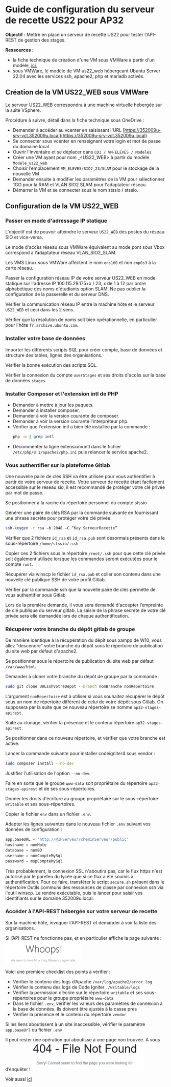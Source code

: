 # Guide de configuration du serveur de recette US22 pour AP32
**Objectif** : Mettre en place un serveur de recette US22 pour tester l'API-REST de gestion des stages.

**Ressources** : 
- la fiche technique de création d'une VM sous VMWare à partir d'un modèle, [ici](https://siovhblyceebasch-my.sharepoint.com/personal/vhbsio_lycee-basch_fr/Documents/VHBSIO/_Etudiants/SIO_Commun/20232024_SIO_Commun_Ressources/DocumentationTechnique/FermeServeurs_VMWare/FT_esx_vmware_modele_creerMV.docx),
- sous VMWare, le modèle de VM us22_web hébergeant Ubuntu Server 22.04 avec les services ssh, apache2, php et mariadb activés.

## Création de la VM US22_WEB sous VMWare
Le serveur US22_WEB correspondra à une machine virtuelle hébergée sur la suite VSphere.

Procédure à suivre, détail dans la fiche technique sous OneDrive :
- Demander à accéder au vcenter en saisissant l'URL [https://352009u-srv-vct.352009u.local](https://352009u-srv-vct.352009u.local)
- Se connecter sous vcenter en renseignant votre login et mot de passe du domaine local
- Ouvrir l'inventaire et se déplacer dans `CD1 / VM-ELEVES / Modeles`
- Créer une VM ayant pour nom <VotreNom>_<US22_WEB> à partir du modèle `Modele_us22_web`
- Choisir l’emplacement `VM_ELEVES/SIO2_23/SLAM` pour le stockage de la nouvelle VM
- Demander ensuite à modifier les paramètres de la VM pour sélectionner 1GO pour la RAM et VLAN SIO2 SLAM pour l'adaptateur réseau.
- Démarrer la VM et se connecter sous le nom stssio / stssio.

## Configuration de la VM US22_WEB
### Passer en mode d'adressage IP statique
L'objectif est de pouvoir atteindre le serveur `US22_WEB` des postes du réseau SIO et vice-versa. 

Le mode d'accès réseau sous VMWare équivalent au mode pont sous Vbox correspond à l’adaptateur réseau VLAN_SIO2_SLAM. 

Les VMS Linux sous VMWare affectent le nom `ens160` et non `enp0s3` à la carte réseau. 

Passer la configuration réseau IP de votre serveur US22_WEB en mode statique sur l'adresse IP 100.115.29.175+x / 23, x de 1 à 12 par ordre alphabétique des noms d'étudiants option SLAM. Ne pas oublier la configuration de la passerelle et du serveur DNS.

Vérifier la communication réseau IP entre la machine hôte et le serveur `US22_WEB` et ceci dans les 2 sens. 

Vérifier que la résolution de noms soit bien opérationnelle, en particulier pour l'hôte `fr.archive.ubuntu.com`.
### Installer votre base de données
Importer les différents scripts SQL pour créer compte, base de données et structure des tables, lignes des organisations. 

Vérifier la bonne exécution des scripts SQL. 

Vérifier la connexion du compte `userStages` et ses droits d'accès sur la base de données `stages`.

### Installer Composer et l'extension intl de PHP
- Demander à mettre à jour les paquets.
- Demander à installer composer.
- Demander à voir la version courante de composer.
- Demander à voir la version courante l'interpréteur php.
- Vérifier que l'extension intl a bien été installée par la commande :
  ```bash
  php -m | grep intl
   ```
- Décommenter la ligne extension=intl dans le fichier `/etc/php/8.1/apache2/php.ini` puis relancer le service apache2.

### Vous authentifier sur la plateforme Gitlab
Une nouvelle paire de clés SSH va être utilisée pour vous authentifier à partir de votre serveur de recette. Votre serveur de recette étant facilement accessible sur le réseau sio, il est recommandé de protéger votre clé privée par mot de passe.

Se positionner à la racine du répertoire personnel du compte stssio

Générer une paire de clés RSA par la commande suivante en fournissant une phrase secrète pour protéger votre clé privée. 
```bash
ssh-keygen -t rsa –b 2048 –C “Key ServeurRecette” 
```

Vérifier que 2 fichiers `id_rsa` et `id_rsa.pub` sont désormais présents dans le sous-répertoire `/home/stssio/.ssh`

Copier ces 2 fichiers sous le répertoire `/root/.ssh` pour que cette clé privée soit également utilisée lorsque les commandes seront exécutées pour le compte `root`.

Récupérer via winscp le fichier `id_rsa.pub` et coller son contenu dans une nouvelle clé publique SSH de votre profil Gitlab. 

Vérifier par la commande ssh que la nouvelle paire de clés permette de vous authentifier sous Gitlab.

Lors de la première demande, il vous sera demandé d'accepter l’empreinte de clé publique du serveur gitlab. La saisie de  la phrase secrète de votre clé privée sera elle demandée lors de chaque authentification.
 
### Récupérer votre branche du dépôt gitlab de groupe
De manière identique à la récupération du dépît sous xampp de W10, vous allez "descendre" votre branche du dépôt sous le répertoire de publication du site web par défaut d'apache2.

Se positionner sous le répertoire de publication du site web par défaut `/var/www/html`.

Demander à cloner votre branche du dépôt de groupe par la commande :
```bash
sudo git clone URLsshVotreDepot --branch nomBranche nomRepertoire
```
L'argument `nomRepertoire` est à utiliser si vous souhaitez récupérer le dépôt sous un nom de répertoire différent de celui de votre dépôt sous Gitlab. On supposera par la suite que ce nouveau répertoire se nomme `ap32-stages-apirest`.

Suite au clonage, vérifier la présence et le contenu répertoire `ap32-stages-apirest`.

Se positionner dans ce nouveau répertoire, et vérifier que votre branche est active.

Lancer la commande suivante pour installer codeigniter4 sous vendor :
```bash
sudo composer install --no-dev  
```
Justifier l'utilisation de l'option `--no-dev`.

Faire en sorte que le groupe `www-data` soit propriétaire du répertoire `ap32-stages-apirest` et de ses sous-répertoires.

Donner les droits d'écriture au groupe propriétaire sur le sous-répertoire `writable` et ses sous-répertoires.

Copier le fichier `env` dans un fichier `.env`.

Adapter les lignes suivantes dans le nouveau fichier `.env` suivant vos données de configuration : 
```php
app.baseURL = 'http://@IPServeur/cheminServeur/public' 
hostname = nomHote
database = nomBD
username = nomCompteMySql
password = mspCompteMySql
```
Très probablement, la connexion SSL n'aboutira pas, car le flux https n'est autorisé par le parefeu du lycée que si ce flux a été soumis à authentification. Pour ce faire, transférer le script `secure.sh` présent dans le répertoire Outils communs des ressources de classe par connexion ssh via l'outil winscp. Le rendre exécutable, puis le lancer pour saisir vos identifiants sur le domaine 352009u.local. 

### Accéder à l'API-REST hébergée sur votre serveur de recette
Sur la machine hôte, invoquer l'API-REST et demander à voir la liste des organisations. 

Si l’API-REST ne fonctionne pas, et en particulier affiche la page suivante : 
![codeigniter_whoops](./images/codeigniter_whoops.png)

Voici une première checklist des points à vérifier : 
- Vérifier le contenu des logs d’Apache `/var/log/apache2/error.log`
- Vérifier le contenu des logs de Code Igniter `./writable/logs`
- Vérifier la permission d’écrire sur le répertoire `writable` et ses sous-répertoires pour le groupe propriétaire `www-data`
- Dans le fichier `.env`, vérifier les valeurs des paramètres de connexion à la base de données. Ils doivent être ajustés à la casse près 
- Vérifier la présence et le contenu du répertoire `vendor`

Si les liens aboutissent à un site inaccessible, vérifier le paramètre `app.baseUrl` du fichier `.env`

Il peut rester une opération qui aboutisse à une page non trouvée. A vous d’enquêter ! 
![codeigniter_pagenotfound](./images/codeigniter_pagenotfound.png)

Voir aussi [ici](https://includebeer.com/fr/blog/la-checklist-des-choses-a-verifier-quand-votre-application-web-codeigniter-4-ne-fonctionne-pas) 
